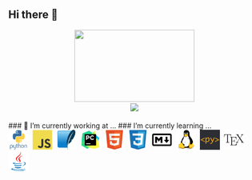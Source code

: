## Hi there 👋

<div align ="center">
  <img src="https://i.giphy.com/media/v1.Y2lkPTc5MGI3NjExdDFtNDh2MmJ2eDM4NTFqc2Zqam8zdHJmdWtmNHVpbmRzemxva3FmYyZlcD12MV9pbnRlcm5hbF9naWZfYnlfaWQmY3Q9Zw/qgQUggAC3Pfv687qPC/giphy.gif" width ="240" height ="144">
</div>

<div align ="center">
  <a href ="https://linkedin.com/in/marvin-silc-974759148">
    <img src ="https://img.shields.io/badge/LinkedIn-blue? logo =linkedin & logoColor =white">
  </a>
  
</div>
<div align ="center">
  <img src="https://komarev.com/ghpvc/?username=marvinsilcgit&style=flat&color=blueviolet&label=Views&abbreviated=true" alt=""/>
</div>
### 🔭 I’m currently working at ...
### I’m currently learning ...

<div>
  <img src="https://github.com/devicons/devicon/blob/master/icons/python/python-original-wordmark.svg" title="Python" alt="" width="40" height="40"/>&nbsp;
  <img src="https://github.com/devicons/devicon/blob/master/icons/javascript/javascript-original.svg" title="JavaScript" alt="" width="40" height="40"/>&nbsp;
  <img src="https://github.com/devicons/devicon/blob/master/icons/sqlite/sqlite-original.svg" title="SQLite" alt="" width="40" height="40"/>&nbsp;
  <img src="https://github.com/devicons/devicon/blob/master/icons/pycharm/pycharm-original.svg" title="Pycharm" alt="" width="40" height="40"/>&nbsp;
  <img src="https://github.com/devicons/devicon/blob/master/icons/html5/html5-original.svg" title="HTML5" alt="" width="40" height="40"/>&nbsp;
  <img src="https://github.com/devicons/devicon/blob/master/icons/css3/css3-original.svg" title="CSS3" alt="" width="40" height="40"/>&nbsp;
  <img src="https://github.com/devicons/devicon/blob/master/icons/markdown/markdown-original.svg" title="Markdown" alt="" width="40" height="40"/>&nbsp;
  <img src="https://github.com/devicons/devicon/blob/master/icons/linux/linux-original.svg" title="Linux" alt="" width="40" height="40"/>&nbsp;
  <img src="https://github.com/devicons/devicon/blob/master/icons/pyscript/pyscript-original-wordmark.svg" title="Linux" alt="" width="40" height="40"/>&nbsp;
  <img src="https://github.com/devicons/devicon/blob/master/icons/tex/tex-original.svg" title="Linux" alt="" width="40" height="40"/>&nbsp;
  <img src="https://github.com/devicons/devicon/blob/master/icons/java/java-original.svg" title="Linux" alt="" width="40" height="40"/>&nbsp;

</div>
